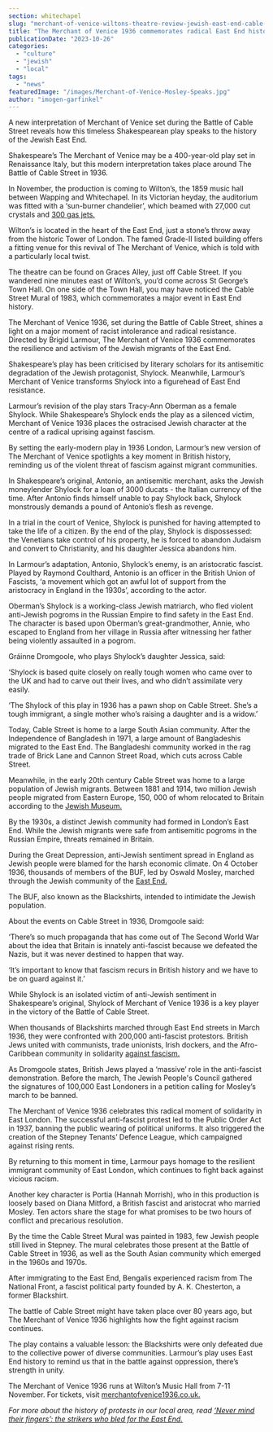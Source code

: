 ```yaml
---
section: whitechapel
slug: "merchant-of-venice-wiltons-theatre-review-jewish-east-end-cable-street"
title: "The Merchant of Venice 1936 commemorates radical East End history"
publicationDate: "2023-10-26"
categories: 
  - "culture"
  - "jewish"
  - "local"
tags: 
  - "news"
featuredImage: "/images/Merchant-of-Venice-Mosley-Speaks.jpg"
author: "imogen-garfinkel"
---
```


A new interpretation of Merchant of Venice set during the Battle of Cable Street reveals how this timeless Shakespearean play speaks to the history of the Jewish East End. 

Shakespeare’s The Merchant of Venice may be a 400-year-old play set in Renaissance Italy, but this modern interpretation takes place around The Battle of Cable Street in 1936. 

In November, the production is coming to Wilton’s, the 1859 music hall between Wapping and Whitechapel. In its Victorian heyday, the auditorium was fitted with a ‘sun-burner chandelier’, which beamed with 27,000 cut crystals and [300 gas jets.](https://romanroadlondon.com/wilton-s-music-hall-history/) 

Wilton’s is located in the heart of the East End, just a stone’s throw away from the historic Tower of London. The famed Grade-II listed building offers a fitting venue for this revival of The Merchant of Venice, which is told with a particularly local twist. 

The theatre can be found on Graces Alley, just off Cable Street. If you wandered nine minutes east of Wilton’s, you’d come across St George’s Town Hall. On one side of the Town Hall, you may have noticed the Cable Street Mural of 1983, which commemorates a major event in East End history. 

The Merchant of Venice 1936, set during the Battle of Cable Street, shines a light on a major moment of racist intolerance and radical resistance. Directed by Brigid Larmour, The Merchant of Venice 1936 commemorates the resilience and activism of the Jewish migrants of the East End.

Shakespeare’s play has been criticised by literary scholars for its antisemitic degradation of the Jewish protagonist, Shylock. Meanwhile, Larmour’s Merchant of Venice transforms Shylock into a figurehead of East End resistance.

Larmour’s revision of the play stars Tracy-Ann Oberman as a female Shylock. While Shakespeare’s Shylock ends the play as a silenced victim, Merchant of Venice 1936 places the ostracised Jewish character at the centre of a radical uprising against fascism. 

By setting the early-modern play in 1936 London, Larmour’s new version of The Merchant of Venice spotlights a key moment in British history, reminding us of the violent threat of fascism against migrant communities. 

In Shakespeare’s original, Antonio, an antisemitic merchant, asks the Jewish moneylender Shylock for a loan of 3000 ducats - the Italian currency of the time. After Antonio finds himself unable to pay Shylock back, Shylock monstrously demands a pound of Antonio’s flesh as revenge.

In a trial in the court of Venice, Shylock is punished for having attempted to take the life of a citizen. By the end of the play, Shylock is dispossessed: the Venetians take control of his property, he is forced to abandon Judaism and convert to Christianity, and his daughter Jessica abandons him.

In Larmour’s adaptation, Antonio, Shylock’s enemy, is an aristocratic fascist. Played by Raymond Coulthard, Antonio is an officer in the British Union of Fascists, ‘a movement which got an awful lot of support from the aristocracy in England in the 1930s’, according to the actor.

Oberman’s Shylock is a working-class Jewish matriarch, who fled violent anti-Jewish pogroms in the Russian Empire to find safety in the East End. The character is based upon Oberman’s great-grandmother, Annie, who escaped to England from her village in Russia after witnessing her father being violently assaulted in a pogrom. 

Gráinne Dromgoole, who plays Shylock’s daughter Jessica, said: 

‘Shylock is based quite closely on really tough women who came over to the UK and had to carve out their lives, and who didn’t assimilate very easily.

‘The Shylock of this play in 1936 has a pawn shop on Cable Street. She’s a tough immigrant, a single mother who’s raising a daughter and is a widow.’

Today, Cable Street is home to a large South Asian community. After the Independence of Bangladesh in 1971, a large amount of Bangladeshis migrated to the East End. The Bangladeshi community worked in the rag trade of Brick Lane and Cannon Street Road, which cuts across Cable Street. 

Meanwhile, in the early 20th century Cable Street was home to a large population of Jewish migrants. Between 1881 and 1914, two million Jewish people migrated from Eastern Europe, 150, 000 of whom relocated to Britain according to the [Jewish Museum.](https://jewishmuseum.org.uk/2017/11/07/the-great-migration-and-the-jewish-east-end/#:~:text=Sonia%20and%20Lazarus%20were%20two,conditions%20in%20a%20new%20home.) 

By the 1930s, a distinct Jewish community had formed in London’s East End. While the Jewish migrants were safe from antisemitic pogroms in the Russian Empire, threats remained in Britain.

During the Great Depression, anti-Jewish sentiment spread in England as Jewish people were blamed for the harsh economic climate. On 4 October 1936, thousands of members of the BUF, led by Oswald Mosley, marched through the Jewish community of the [East End.](https://romanroadlondon.com/mile-end-pogrom-battle-of-cable-street/) 

The BUF, also known as the Blackshirts, intended to intimidate the Jewish population.

About the events on Cable Street in 1936, Dromgoole said:

‘There’s so much propaganda that has come out of The Second World War about the idea that Britain is innately anti-fascist because we defeated the Nazis, but it was never destined to happen that way.

‘It’s important to know that fascism recurs in British history and we have to be on guard against it.’

While Shylock is an isolated victim of anti-Jewish sentiment in Shakespeare’s original, Shylock of Merchant of Venice 1936 is a key player in the victory of the Battle of Cable Street. 

When thousands of Blackshirts marched through East End streets in March 1936, they were confronted with 200,000 anti-fascist protestors. British Jews united with communists, trade unionists, Irish dockers, and the Afro-Caribbean community in solidarity [against fascism.](https://whitechapellondon.co.uk/beatty-orwell-cable-street-tower-hamlets-councillor/) 

As Dromgoole states, British Jews played a ‘massive’ role in the anti-fascist demonstration. Before the march, The Jewish People's Council gathered the signatures of 100,000 East Londoners in a petition calling for Mosley’s march to be banned. 

The Merchant of Venice 1936 celebrates this radical moment of solidarity in East London. The successful anti-fascist protest led to the Public Order Act in 1937, banning the public wearing of political uniforms. It also triggered the creation of the Stepney Tenants’ Defence League, which campaigned against rising rents. 

By returning to this moment in time, Larmour pays homage to the resilient immigrant community of East London, which continues to fight back against vicious racism.

Another key character is Portia (Hannah Morrish), who in this production is loosely based on Diana Mitford, a British fascist and aristocrat who married Mosley. Ten actors share the stage for what promises to be two hours of conflict and precarious resolution. 

By the time the Cable Street Mural was painted in 1983, few Jewish people still lived in Stepney. The mural celebrates those present at the Battle of Cable Street in 1936, as well as the South Asian community which emerged in the 1960s and 1970s.

After immigrating to the East End, Bengalis experienced racism from The National Front, a fascist political party founded by A. K. Chesterton, a former Blackshirt. 

The battle of Cable Street might have taken place over 80 years ago, but The Merchant of Venice 1936 highlights how the fight against racism continues. 

The play contains a valuable lesson: the Blackshirts were only defeated due to the collective power of diverse communities. Larmour’s play uses East End history to remind us that in the battle against oppression, there’s strength in unity. 

The Merchant of Venice 1936 runs at Wilton’s Music Hall from 7-11 November. For tickets, visit [merchantofvenice1936.co.uk.](https://merchantofvenice1936.co.uk/)

_For more about the history of protests in our local area, read_ [_‘Never mind their fingers’: the strikers who bled for the East End._](https://romanroadlondon.com/history-strikes-east-end/)
